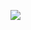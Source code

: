 <a href="https://gitpets.herokuapp.com/user/paigevenuto"><img src="https://gitpets.herokuapp.com/pet/paigevenuto"></a>
